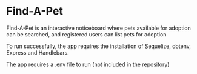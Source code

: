 # Find-A-Pet

Find-A-Pet is an interactive noticeboard where pets available for adoption can be searched, and registered users can list pets for adoption

To run successfully, the app requires the installation of Sequelize, dotenv, Express and Handlebars.

The app requires a .env file to run (not included in the repository)
